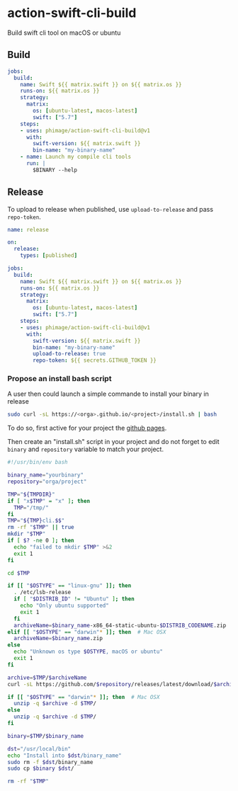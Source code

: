 # action-swift-cli-build

Build swift cli tool on macOS or ubuntu

## Build

```yaml
jobs:
  build:
    name: Swift ${{ matrix.swift }} on ${{ matrix.os }}
    runs-on: ${{ matrix.os }}
    strategy:
      matrix:
        os: [ubuntu-latest, macos-latest]
        swift: ["5.7"]
    steps:
    - uses: phimage/action-swift-cli-build@v1
      with:
        swift-version: ${{ matrix.swift }}
        bin-name: "my-binary-name"
    - name: Launch my compile cli tools
      run: |
        $BINARY --help
```

## Release

To upload to release when published, use `upload-to-release` and pass `repo-token`.

```yaml
name: release

on: 
  release:
    types: [published]

jobs:
  build:
    name: Swift ${{ matrix.swift }} on ${{ matrix.os }}
    runs-on: ${{ matrix.os }}
    strategy:
      matrix:
        os: [ubuntu-latest, macos-latest]
        swift: ["5.7"]
    steps:
    - uses: phimage/action-swift-cli-build@v1
      with:
        swift-version: ${{ matrix.swift }}
        bin-name: "my-binary-name"
        upload-to-release: true
        repo-token: ${{ secrets.GITHUB_TOKEN }}
```

### Propose an install bash script

A user then could launch a simple commande to install your binary in release

```bash
sudo curl -sL https://<orga>.github.io/<project>/install.sh | bash
```

To do so, first active for your project the [github pages](https://docs.github.com/en/pages/getting-started-with-github-pages/about-github-pages).

Then create an "install.sh" script in your project and do not forget to edit `binary` and `repository` variable to match your project.

```bash
#!/usr/bin/env bash

binary_name="yourbinary"
repository="orga/project"

TMP="${TMPDIR}"
if [ "x$TMP" = "x" ]; then
  TMP="/tmp/"
fi
TMP="${TMP}cli.$$"
rm -rf "$TMP" || true
mkdir "$TMP"
if [ $? -ne 0 ]; then
  echo "failed to mkdir $TMP" >&2
  exit 1
fi

cd $TMP

if [[ "$OSTYPE" == "linux-gnu" ]]; then
  . /etc/lsb-release
  if [ "$DISTRIB_ID" != "Ubuntu" ]; then
    echo "Only ubuntu supported"
    exit 1
  fi
  archiveName=$binary_name-x86_64-static-ubuntu-$DISTRIB_CODENAME.zip
elif [[ "$OSTYPE" == "darwin"* ]]; then  # Mac OSX
  archiveName=$binary_name.zip
else
  echo "Unknown os type $OSTYPE, macOS or ubuntu"
  exit 1
fi

archive=$TMP/$archiveName
curl -sL https://github.com/$repository/releases/latest/download/$archiveName -o $archive

if [[ "$OSTYPE" == "darwin"* ]]; then  # Mac OSX
  unzip -q $archive -d $TMP/
else
  unzip -q $archive -d $TMP/
fi

binary=$TMP/$binary_name 

dst="/usr/local/bin"
echo "Install into $dst/binary_name"
sudo rm -f $dst/binary_name
sudo cp $binary $dst/

rm -rf "$TMP"
```
